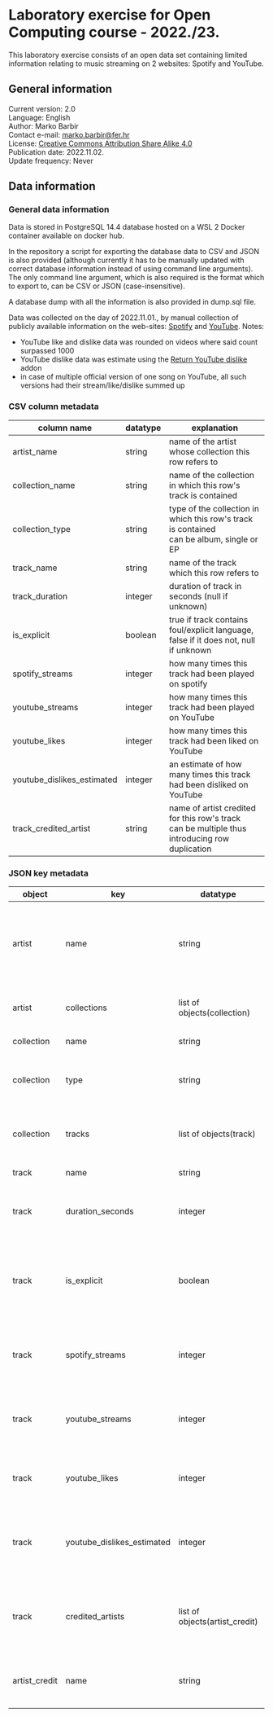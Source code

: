 # Laboratory exercise for Open Computing course - 2022./23.  

This laboratory exercise consists of an open data set containing limited information relating to music streaming on 2 websites: Spotify and YouTube.

## General information
Current version: 2.0  
Language: English  
Author: Marko Barbir  
Contact e-mail: [marko.barbir@fer.hr](mailto:marko.barbir@fer.hr)  
License: [Creative Commons Attribution Share Alike 4.0](https://creativecommons.org/licenses/by-sa/4.0/)  
Publication date: 2022.11.02.  
Update frequency: Never  

## Data information

### General data information

Data is stored in PostgreSQL 14.4 database hosted on a WSL 2 Docker container available on docker hub.

In the repository a script for exporting the database data to CSV and JSON is also provided (although currently
it has to be manually updated with correct database information instead of using command line arguments).
The only command line argument, which is also required is the format which to export to, can be CSV or JSON
(case-insensitive).

A database dump with all the information is also provided in dump.sql file.

Data was collected on the day of 2022.11.01., by manual collection of publicly available information on the
web-sites: [Spotify](https://www.spotify.com/) and [YouTube](https://www.youtube.com/).
Notes:
- YouTube like and dislike data was rounded on videos where said count surpassed 1000
- YouTube dislike data was estimate using the [Return YouTube dislike](https://www.returnyoutubedislike.com/) addon
- in case of multiple official version of one song on YouTube, all such versions had their
stream/like/dislike summed up

### CSV column metadata

| column name                | datatype | explanation                                                                                        | 
|----------------------------|----------|----------------------------------------------------------------------------------------------------|
| artist_name                | string   | name of the artist whose collection this row refers to                                             |
| collection_name            | string   | name of the collection in which this row's track is contained                                      |
| collection_type            | string   | type of the collection in which this row's track is contained<br/>can be album, single or EP       |
| track_name                 | string   | name of the track which this row refers to                                                         |
| track_duration             | integer  | duration of track in seconds (null if unknown)                                                     |
| is_explicit                | boolean  | true if track contains foul/explicit language, false if it does not, null if unknown               |
| spotify_streams            | integer  | how many times this track had been played on spotify                                               |
| youtube_streams            | integer  | how many times this track had been played on YouTube                                               |
| youtube_likes              | integer  | how many times this track had been liked on YouTube                                                |
| youtube_dislikes_estimated | integer  | an estimate of how many times this track had been disliked on YouTube                              |
| track_credited_artist      | string   | name of artist credited for this row's track<br/>can be multiple thus introducing row duplication  |

### JSON key metadata

| object        | key                        | datatype                       | explanation                                                                          |
|---------------|----------------------------|--------------------------------|--------------------------------------------------------------------------------------|
| artist        | name                       | string                         | name of artist whose collections are contained in this JSON file                     |
| artist        | collections                | list of objects(collection)    | list of collections atributed to this artist                                         |
| collection    | name                       | string                         | name of collection                                                                   |
| collection    | type                       | string                         | type of collection, can be album, single or EP                                       |
| collection    | tracks                     | list of objects(track)         | list of tracks contained in this collection                                          |
| track         | name                       | string                         | name of music track                                                                  |
| track         | duration_seconds           | integer                        | duration of track in seconds, null if unknown                                        |
| track         | is_explicit                | boolean                        | true if track contains foul/explicit language, false if it does not, null if unknown |
| track         | spotify_streams            | integer                        | how many times this track had been played on spotify                                 |
| track         | youtube_streams            | integer                        | how many times this track had been played on YouTube                                 |
| track         | youtube_likes              | integer                        | how many times this track had been liked on YouTube                                  |
| track         | youtube_dislikes_estimated | integer                        | an estimate of how many times this track had been disliked on YouTube                |
| track         | credited_artists           | list of objects(artist_credit) | list of artists which are have credits on Spotify for this track                     |
| artist_credit | name                       | string                         | name of artist credited on relating track                                            |
